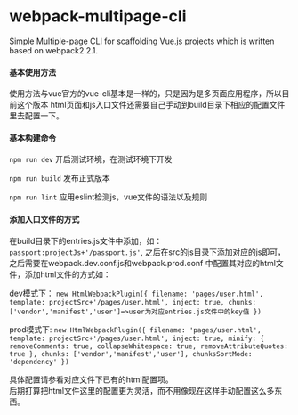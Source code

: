 # webpack-multipage-cli
Simple Multiple-page CLI for scaffolding Vue.js projects which is written based on webpack2.2.1.

#### 基本使用方法
  使用方法与vue官方的vue-cli基本是一样的，只是因为是多页面应用程序，所以目前这个版本
  html页面和js入口文件还需要自己手动到build目录下相应的配置文件里去配置一下。
  
#### 基本构建命令
  `npm run dev` 开启测试环境，在测试环境下开发  
  
  `npm run build` 发布正式版本  
  
  `npm run lint` 应用eslint检测js，vue文件的语法以及规则

#### 添加入口文件的方式
  在build目录下的entries.js文件中添加，如：`passport:projectJs+'/passport.js'`,
之后在src的js目录下添加对应的js即可，之后需要在webpack.dev.conf.js和webpack.prod.conf
中配置其对应的html文件，添加html文件的方式如：  

dev模式下：
     ```new HtmlWebpackPlugin({
           filename: 'pages/user.html',
           template: projectSrc+'/pages/user.html',
           inject: true,
           chunks: ['vendor','manifest','user']=>user为对应entries.js文件中的key值
     })```  
     
prod模式下:
     ```new HtmlWebpackPlugin({
           filename: 'pages/user.html',
           template: projectSrc+'/pages/user.html',
           inject: true,
           minify: {
             removeComments: true,
             collapseWhitespace: true,
             removeAttributeQuotes: true
           },
           chunks: ['vendor','manifest','user'],
           chunksSortMode: 'dependency'
     })```
     
具体配置请参看对应文件下已有的html配置项。  
后期打算把html文件这里的配置更为灵活，而不用像现在这样手动配置这么多东西。
